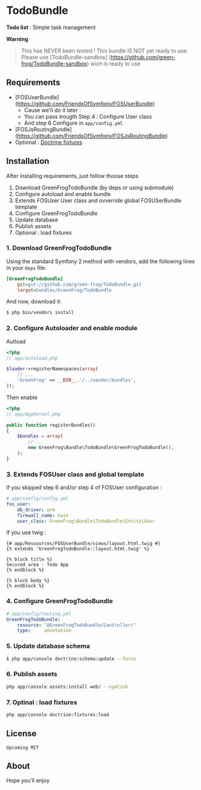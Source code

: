 TodoBundle
==========

**Todo list** : Simple task management

**Warning**

> This has NEVER been tested ! This bundle IS NOT yet ready to use. Please use [TodoBundle-sandbox] (https://github.com/green-frog/TodoBundle-sandbox) wich is ready to use

Requirements
------------

- [FOSUserBundle] (https://github.com/FriendsOfSymfony/FOSUserBundle)
  - Cause we'll do it later :
  - You can pass trougth Step 4 : Configure User class
  - And step 6 Configure in ``app/config.yml``
- [FOSJsRoutingBundle] (https://github.com/FriendsOfSymfony/FOSJsRoutingBundle)
- Optional : [Doctrine fixtures](https://github.com/symfony/DoctrineFixturesBundle)

Installation
------------

After installing requirements, just follow thoose steps

1. Download GreenFrogTodoBundle (by deps or using submodule)
2. Configure autoload and enable bundle
3. Extends FOSUser User class and ovverride global FOSUSerBundle template
4. Configure GreenFrogTodoBundle
5. Update database
6. Publish assets
7. Optional : load fixtures

### 1. Download GreenFrogTodoBundle
Using the standard Symfony 2 method with vendors, add the following lines in your `deps` file:

``` ini
[GreenFrogTodoBundle]
    git=git://github.com/green-frog/TodoBundle.git
    target=bundles/GreenFrog/TodoBundle
```

And now, download it:

``` bash
$ php bin/vendors install
```

### 2. Configure Autoloader and enable module

Autload
``` php
<?php
// app/autoload.php

$loader->registerNamespaces(array(
    // ...
    'GreenFrog' => __DIR__.'/../vendor/bundles',
));
```
Then enable
``` php
<?php
// app/AppKernel.php

public function registerBundles()
{
    $bundles = array(
        // ...
        new GreenFrog\Bundle\TodoBundle\GreenFrogTodoBundle(),
    );
}
```

### 3. Extends FOSUser class and global template

If you skipped step 6 and/or step 4 of FOSUser configuration :
``` yaml
# app/config/config.yml
fos_user:
    db_driver: orm
    firewall_name: main
    user_class: GreenFrog\Bundle\TodoBundle\Entity\User
```

If you use twig :
``` twig
{# app/Ressources/FOSUserBundle/views/layout.html.twig #}
{% extends 'GreenFrogTodoBundle::layout.html.twig' %}

{% block title %}
Secured area - Todo App
{% endblock %}

{% block body %}
{% endblock %}
```

### 4. Configure GreenFrogTodoBundle

``` yaml
# app/config/routing.yml
GreenFrogTodoBundle:
    resource: "@GreenFrogTodoBundle/Controller/"
    type:     annotation
```

### 5. Update database schema

``` bash
$ php app/console doctrine:schema:update --force
```

### 6. Publish assets

``` bash
php app/console assets:install web/ --symlink
```

### 7. Optinal : load fixtures
``` bash
php app/console doctrine:fixtures:load
```

License
-------

    Upcoming MIT

About
-----

Hope you'll enjoy